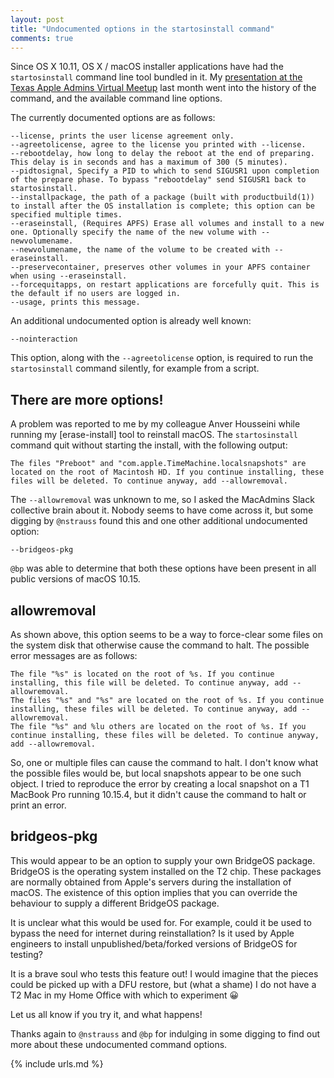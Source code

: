 ```yaml
---
layout: post
title: "Undocumented options in the startosinstall command"
comments: true
---
```


Since OS X 10.11, OS X / macOS installer applications have had the `startosinstall` command line tool bundled in it. My [presentation at the Texas Apple Admins Virtual Meetup](2020-05-05-texas-apple-admins-presentation.md) last month went into the history of the command, and the available command line options.

The currently documented options are as follows:

    --license, prints the user license agreement only.
    --agreetolicense, agree to the license you printed with --license.
    --rebootdelay, how long to delay the reboot at the end of preparing. This delay is in seconds and has a maximum of 300 (5 minutes).
    --pidtosignal, Specify a PID to which to send SIGUSR1 upon completion of the prepare phase. To bypass "rebootdelay" send SIGUSR1 back to startosinstall.
    --installpackage, the path of a package (built with productbuild(1)) to install after the OS installation is complete; this option can be specified multiple times.
    --eraseinstall, (Requires APFS) Erase all volumes and install to a new one. Optionally specify the name of the new volume with --newvolumename.
    --newvolumename, the name of the volume to be created with --eraseinstall.
    --preservecontainer, preserves other volumes in your APFS container when using --eraseinstall.
    --forcequitapps, on restart applications are forcefully quit. This is the default if no users are logged in.
    --usage, prints this message.

An additional undocumented option is already well known:

    --nointeraction

This option, along with the `--agreetolicense` option, is required to run the `startosinstall` command silently, for example from a script.

## There are more options!

A problem was reported to me by my colleague Anver Housseini while running my [erase-install] tool to reinstall macOS. The `startosinstall` command quit without starting the install, with the following output:

    The files "Preboot" and "com.apple.TimeMachine.localsnapshots" are located on the root of Macintosh HD. If you continue installing, these files will be deleted. To continue anyway, add --allowremoval.

The `--allowremoval` was unknown to me, so I asked the MacAdmins Slack collective brain about it. Nobody seems to have come across it, but some digging by `@nstrauss` found this and one other additional undocumented option:

    --bridgeos-pkg

`@bp` was able to determine that both these options have been present in all public versions of macOS 10.15.

## allowremoval

As shown above, this option seems to be a way to force-clear some files on the system disk that otherwise cause the command to halt. The possible error messages are as follows:

    The file "%s" is located on the root of %s. If you continue installing, this file will be deleted. To continue anyway, add --allowremoval.
    The files "%s" and "%s" are located on the root of %s. If you continue installing, these files will be deleted. To continue anyway, add --allowremoval.
    The file "%s" and %lu others are located on the root of %s. If you continue installing, these files will be deleted. To continue anyway, add --allowremoval.

So, one or multiple files can cause the command to halt. I don't know what the possible files would be, but local snapshots appear to be one such object. I tried to reproduce the error by creating a local snapshot on a T1 MacBook Pro running 10.15.4, but it didn't cause the command to halt or print an error.

## bridgeos-pkg

This would appear to be an option to supply your own BridgeOS package. BridgeOS is the operating system installed on the T2 chip. These packages are normally obtained from Apple's servers during the installation of macOS. The existence of this option implies that you can override the behaviour to supply a different BridgeOS package.

It is unclear what this would be used for. For example, could it be used to bypass the need for internet during reinstallation? Is it used by Apple engineers to install unpublished/beta/forked versions of BridgeOS for testing?

It is a brave soul who tests this feature out! I would imagine that the pieces could be picked up with a DFU restore, but (what a shame) I do not have a T2 Mac in my Home Office with which to experiment 😀

Let us all know if you try it, and what happens!

Thanks again to `@nstrauss` and `@bp` for indulging in some digging to find out more about these undocumented command options.

{% include urls.md %}
